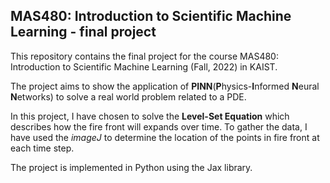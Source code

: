 ## MAS480: Introduction to Scientific Machine Learning - final project

This repository contains the final project for the course MAS480: Introduction to Scientific Machine Learning (Fall, 2022) in KAIST.

The project aims to show the application of **PINN**(**P**hysics-**I**nformed **N**eural **N**etworks) to solve a real world problem related to a PDE.

In this project, I have chosen to solve the **Level-Set Equation** which describes how the fire front will expands over time. To gather the data, I have used the *imageJ* to determine the location of the points in fire front at each time step.

The project is implemented in Python using the Jax library.